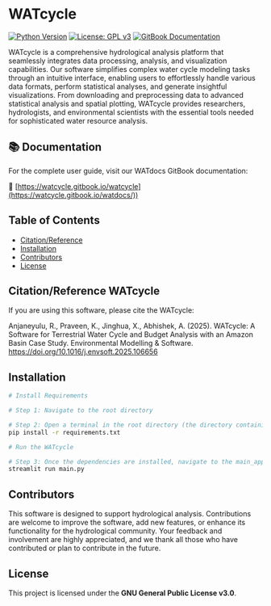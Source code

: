 # WATcycle

[![Python Version](https://img.shields.io/badge/python-3.8-blue)](https://www.python.org/downloads/release/python-380/)
[![License: GPL v3](https://img.shields.io/badge/License-GPLv3-blue.svg)](https://www.gnu.org/licenses/gpl-3.0)
[![GitBook Documentation](https://img.shields.io/badge/📖_Documentation-GitBook-3884FF)](https://watcycle.gitbook.io/watdocs/)

WATcycle is a comprehensive hydrological analysis platform that seamlessly integrates data processing, analysis, and visualization capabilities. Our software simplifies complex water cycle modeling tasks through an intuitive interface, enabling users to effortlessly handle various data formats, perform statistical analyses, and generate insightful visualizations. From downloading and preprocessing data to advanced statistical analysis and spatial plotting, WATcycle provides researchers, hydrologists, and environmental scientists with the essential tools needed for sophisticated water resource analysis.

## 📚 Documentation
For the complete user guide, visit our WATdocs GitBook documentation:

🔗 [https://watcycle.gitbook.io/watcycle](https://watcycle.gitbook.io/watdocs/))
## Table of Contents
- [Citation/Reference](#Citation/Reference)
- [Installation](#installation)
- [Contributors](#contributors)
- [License](#license)

## Citation/Reference WATcycle
If you are using this software, please cite the WATcycle:

Anjaneyulu, R., Praveen, K., Jinghua, X., Abhishek, A. (2025). WATcycle: A Software for Terrestrial Water Cycle and Budget Analysis with an Amazon Basin Case Study. Environmental Modelling & Software. https://doi.org/10.1016/j.envsoft.2025.106656

## Installation
```bash
# Install Requirements

# Step 1: Navigate to the root directory

# Step 2: Open a terminal in the root directory (the directory containing the requirements.txt file) and run the following command to install the required dependencies:
pip install -r requirements.txt

# Run the WATcycle

# Step 3: Once the dependencies are installed, navigate to the main_app folder (main_app > main.py), open a new terminal, and run the following command to start the app:
streamlit run main.py
```
## Contributors
This software is designed to support hydrological analysis. Contributions are welcome to improve the software, add new features, or enhance its functionality for the hydrological community. 
Your feedback and involvement are highly appreciated, and we thank all those who have contributed or plan to contribute in the future.

## License
This project is licensed under the **GNU General Public License v3.0**.
